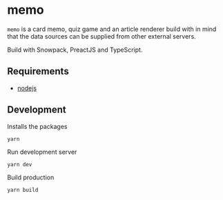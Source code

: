 # memo

`memo` is a card memo, quiz game and an article renderer build with in mind that the data sources can be supplied from other external servers.

Build with Snowpack, PreactJS and TypeScript.

## Requirements

- [nodejs](https://nodejs.dev)

## Development

Installs the packages

```
yarn
```

Run development server

```
yarn dev
```

Build production

```
yarn build
```
